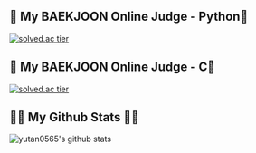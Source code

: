 
## 👯 My BAEKJOON Online Judge - Python👯
[![solved.ac tier](http://mazassumnida.wtf/api/v2/generate_badge?boj=yutan0565)](https://solved.ac/yutan0565/)

## 👯 My BAEKJOON Online Judge - C👯
[![solved.ac tier](http://mazassumnida.wtf/api/v2/generate_badge?boj=yutan056575)](https://solved.ac/yutan056575/)

## 👩‍💻 My Github Stats 👩‍💻
![yutan0565's github stats](https://github-readme-stats.vercel.app/api?username=yutan0565&show_icons=true)




<!--
**yutan0565/yutan0565** is a ✨ _special_ ✨ repository because its `README.md` (this file) appears on your GitHub profile.

Here are some ideas to get you started:

- 🔭 I’m currently working on ...
- 🌱 I’m currently learning ...
- 👯 I’m looking to collaborate on ...
- 🤔 I’m looking for help with ...
- 💬 Ask me about ...
- 📫 How to reach me: ...
- 😄 Pronouns: ...
- ⚡ Fun fact: ...
-->
